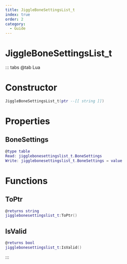 ```yaml
---
title: JiggleBoneSettingsList_t
index: true
order: 2
category:
  - Guide
---
```


# JiggleBoneSettingsList_t

::: tabs
@tab Lua
# Constructor
```lua
JiggleBoneSettingsList_t(ptr --[[ string ]])
```
# Properties
## BoneSettings 
```lua
@type table
Read: jigglebonesettingslist_t.BoneSettings
Write: jigglebonesettingslist_t.BoneSettings = value
```
# Functions
## ToPtr
```lua
@returns string
jigglebonesettingslist_t:ToPtr()
```
## IsValid
```lua
@returns bool
jigglebonesettingslist_t:IsValid()
```

:::